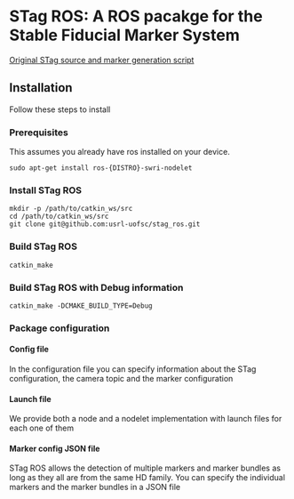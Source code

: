 # STag ROS: A ROS pacakge for the Stable Fiducial Marker System

[Original STag source and marker generation script](https://github.com/bbenligiray/stag)

## Installation
Follow these steps to install

### Prerequisites
This assumes you already have ros installed on your device.
```
sudo apt-get install ros-{DISTRO}-swri-nodelet
```

### Install STag ROS
```
mkdir -p /path/to/catkin_ws/src
cd /path/to/catkin_ws/src
git clone git@github.com:usrl-uofsc/stag_ros.git
```

### Build STag ROS
```
catkin_make
```

### Build STag ROS with Debug information
```
catkin_make -DCMAKE_BUILD_TYPE=Debug
```

### Package configuration
#### Config file
In the configuration file you can specify information about the STag configuration, the camera topic and the marker configuration

#### Launch file
We provide both a node and a nodelet implementation with launch files for each one of them

#### Marker config JSON file
STag ROS allows the detection of multiple markers and marker bundles as long as they all are from the same HD family. You can specify the individual markers and the marker bundles in a JSON file